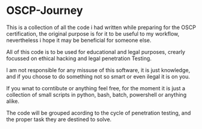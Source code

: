 # OSCP-Journey
This is a collection of all the code i had written while preparing for the OSCP certification,  the original purpose is for it to be useful to my workflow, nevertheless i hope it may be beneficial for someone else.

All of this code is to be used for educational and legal purposes, crearly focussed on ethical hacking and legal penetration Testing. 

I am not responsible for any missuse of this software, it is just knowledge, and if you choose to do something not so smart or even ilegal it is on you.

If you wnat to corntibute or anything feel free, for the moment it is just a collection of small scripts in python, bash, batch, powershell or anything alike.

The code will be grouped acording to the cycle of penetration testing, and the proper task they are destined to solve.
